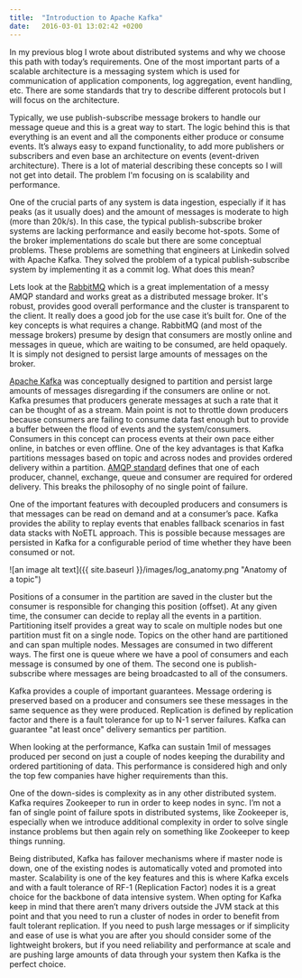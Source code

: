 ```yaml
---
title:  "Introduction to Apache Kafka"
date:   2016-03-01 13:02:42 +0200
---
```

In my previous blog I wrote about distributed systems and why we choose this path with today’s requirements. One of the most important parts of a scalable architecture is a messaging system which is used for communication of application components, log aggregation, event handling, etc. There are some standards that try to describe different protocols but I will focus on the architecture.

Typically, we use publish-subscribe message brokers to handle our message queue and this is a great way to start. The logic behind this is that everything is an event and all the components either produce or consume events. It’s always easy to expand functionality, to add more publishers or subscribers and even base an architecture on events (event-driven architecture). There is a lot of material describing these concepts so I will not get into detail. The problem I'm focusing on is scalability and performance.

One of the crucial parts of any system is data ingestion, especially if it has peaks (as it usually does) and the amount of messages is moderate to high (more than 20k/s). In this case, the typical publish-subscribe broker systems are lacking performance and easily become hot-spots. Some of the broker implementations do scale but there are some conceptual problems. These problems are something that engineers at Linkedin solved with Apache Kafka. They solved the problem of a typical publish-subscribe system by implementing it as a commit log. What does this mean?

Lets look at the [RabbitMQ][rabbit-mq-link] which is a great implementation of a messy AMQP standard and works great as a distributed message broker. It's robust, provides good overall performance and the cluster is transparent to the client. It really does a good job for the use case it’s built for. One of the key concepts is what requires a change. RabbitMQ (and most of the message brokers) presume by design that consumers are mostly online and messages in queue, which are waiting to be consumed, are held opaquely. It is simply not designed to persist large amounts of messages on the broker.

[Apache Kafka][apache-kafka-link] was conceptually designed to partition and persist large amounts of messages disregarding if the consumers are online or not. Kafka presumes that producers generate messages at such a rate that it can be thought of as a stream. Main point is not to throttle down producers because consumers are failing to consume data fast enough but to provide a buffer between the flood of events and the system/consumers. Consumers in this concept can process events at their own pace either online, in batches or even offline. One of the key advantages is that Kafka partitions messages based on topic and across nodes and provides ordered delivery within a partition. [AMQP standard][amqp-standard-link] defines that one of each producer, channel, exchange, queue and consumer are required for ordered delivery. This breaks the philosophy of no single point of failure.

One of the important features with decoupled producers and consumers is that messages can be read on demand and at a consumer’s pace. Kafka provides the ability to replay events that enables fallback scenarios in fast data stacks with NoETL approach. This is possible because messages are persisted in Kafka for a configurable period of time whether they have been consumed or not.

![an image alt text]({{ site.baseurl }}/images/log_anatomy.png "Anatomy of a topic")

Positions of a consumer in the partition are saved in the cluster but the consumer is responsible for changing this position (offset). At any given time, the consumer can decide to replay all the events in a partition. Partitioning itself provides a great way to scale on multiple nodes but one partition must fit on a single node. Topics on the other hand are partitioned and can span multiple nodes. Messages are consumed in two different ways. The first one is queue where we have a pool of consumers and each message is consumed by one of them. The second one is publish-subscribe where messages are being broadcasted to all of the consumers.

Kafka provides a couple of important guarantees. Message ordering is preserved based on a producer and consumers see these messages in the same sequence as they were produced. Replication is defined by replication factor and there is a fault tolerance for up to N-1 server failures. Kafka can guarantee "at least once" delivery semantics per partition.

When looking at the performance, Kafka can sustain 1mil of messages produced per second on just a couple of nodes keeping the durability and ordered partitioning of data. This performance is considered high and only the top few companies have higher requirements than this.

One of the down-sides is complexity as in any other distributed system. Kafka requires Zookeeper to run in order to keep nodes in sync. I’m not a fan of single point of failure spots in distributed systems, like Zookeeper is, especially when we introduce additional complexity in order to solve single instance problems but then again rely on something like Zookeeper to keep things running.

Being distributed, Kafka has failover mechanisms where if master node is down, one of the existing nodes is automatically voted and promoted into master. Scalability is one of the key features and this is where Kafka excels and with a fault tolerance of RF-1 (Replication Factor) nodes it is a great choice for the backbone of data intensive system. When opting for Kafka keep in mind that there aren’t many drivers outside the JVM stack at this point and that you need to run a cluster of nodes in order to benefit from fault tolerant replication. If you need to push large messages or if simplicity and ease of use is what you are after you should consider some of the lightweight brokers, but if you need reliability and performance at scale and are pushing large amounts of data through your system then Kafka is the perfect choice.

[rabbit-mq-link]: https://www.rabbitmq.com/
[apache-kafka-link]: http://kafka.apache.org/
[amqp-standard-link]: https://www.amqp.org/
